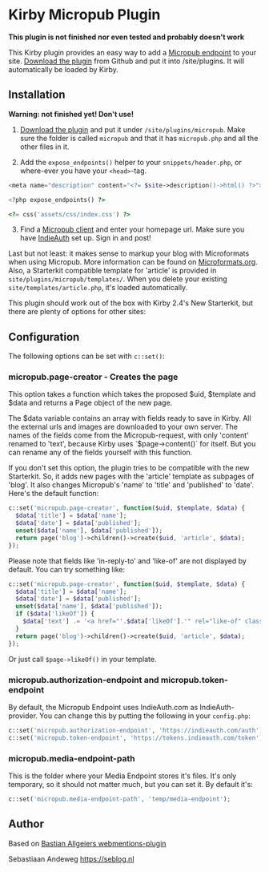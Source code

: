 # Kirby Micropub Plugin

**This plugin is not finished nor even tested and probably doesn't work**

This Kirby plugin provides an easy way to add a  [Micropub endpoint](http://indieweb.org/Micropub) to your site. [Download the plugin](https://github.com/sebsel/kirby-micropub/archive/master.zip) from Github and put it into /site/plugins. It will automatically be loaded by Kirby.

## Installation

**Warning: not finished yet! Don't use!**

1. [Download the plugin](https://github.com/sebsel/kirby-micropub/archive/master.zip) and put it under `/site/plugins/micropub`. Make sure the folder is called `micropub` and that it has `micropub.php` and all the other files in it.

2. Add the `expose_endpoints()` helper to your `snippets/header.php`, or where-ever you have your `<head>`-tag.

  ```php
  <meta name="description" content="<?= $site->description()->html() ?>">

  <?php expose_endpoints() ?>

  <?= css('assets/css/index.css') ?>
  ```

3. Find a [Micropub client](https://indieweb.org/Micropub/Clients) and enter your homepage url. Make sure you have [IndieAuth](https://indieauth.com/setup) set up. Sign in and post!

Last but not least: it makes sense to markup your blog with Microformats when using Micropub. More information can be found on [Microformats.org](http://microformats.org). Also, a Starterkit compatible template for 'article' is provided in `site/plugins/micropub/templates/`. When you delete your existing `site/templates/article.php`, it's loaded automatically.

This plugin should work out of the box with Kirby 2.4's New Starterkit, but there are plenty of options for other sites:

## Configuration

The following options can be set with `c::set()`:

### micropub.page-creator - Creates the page

This option takes a function which takes the proposed $uid, $template and $data and returns a Page object of the new page.

The $data variable contains an array with fields ready to save in Kirby. All the external urls and images are downloaded to your own server. The names of the fields come from the Micropub-request, with only 'content' renamed to 'text', because Kirby uses `$page->content()` for itself. But you can rename any of the fields yourself with this function.

If you don't set this option, the plugin tries to be compatible with the new Starterkit. So, it adds new pages with the 'article' template as subpages of 'blog'. It also changes Micropub's 'name' to 'title' and 'published' to 'date'. Here's the default function:

```php
c::set('micropub.page-creator', function($uid, $template, $data) {
  $data['title'] = $data['name'];
  $data['date'] = $data['published'];
  unset($data['name'], $data['published']);
  return page('blog')->children()->create($uid, 'article', $data);
});
```

Please note that fields like 'in-reply-to' and 'like-of' are not displayed by default. You can try something like:

```php
c::set('micropub.page-creator', function($uid, $template, $data) {
  $data['title'] = $data['name'];
  $data['date'] = $data['published'];
  unset($data['name'], $data['published']);
  if ($data['likeOf']) {
    $data['text'] .= '<a href="'.$data['likeOf'].'" rel="like-of" class="u-like-of">I like this page</a>';
  }
  return page('blog')->children()->create($uid, 'article', $data);
});
```

Or just call `$page->likeOf()` in your template.

### micropub.authorization-endpoint and micropub.token-endpoint
By default, the Micropub Endpoint uses IndieAuth.com as IndieAuth-provider. You can change this by putting the following in your `config.php`:

```php
c::set('micropub.authorization-endpoint', 'https://indieauth.com/auth');
c::set('micropub.token-endpoint', 'https://tokens.indieauth.com/token');
```

### micropub.media-endpoint-path

This is the folder where your Media Endpoint stores it's files. It's only temporary, so it should not matter much, but you can set it. By default it's:

```php
c::set('micropub.media-endpoint-path', 'temp/media-endpoint');
```

## Author

Based on [Bastian Allgeiers webmentions-plugin](https://github.com/bastianallgeier/kirby-webmentions)

Sebastiaan Andeweg
https://seblog.nl
